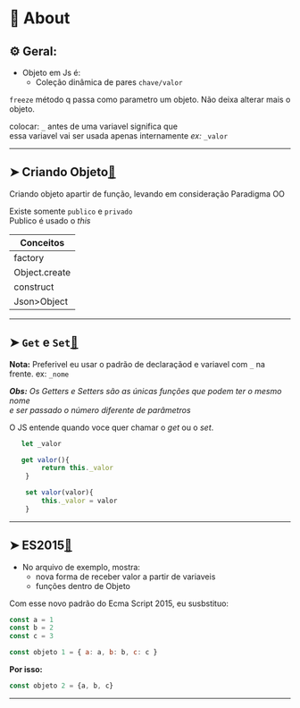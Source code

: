 # 📌 About
## ⚙️ Geral:

* Objeto em Js é:
    * Coleção dinâmica de pares `chave/valor` 

 `freeze` método q passa como parametro um objeto. Não deixa alterar mais o objeto.
 
 colocar: `_` antes de uma variavel significa que <br>essa variavel vai ser usada apenas internamente _ex:_ `_valor` 
___
## ➤ Criando Objeto[🔗](https://github.com/RoniDeringer/curso_web_moderno/blob/master/object_7/criar.js)

Criando objeto apartir de função, levando em consideração Paradigma OO

Existe somente `publico` e `privado`<br>
Publico é usado o _this_<br>

Conceitos|
---------|
factory|
Object.create|
construct|
Json>Object|

___
## ➤ `Get` e `Set`[🔗](https://github.com/RoniDeringer/curso_web_moderno/blob/master/object_7/GetSet.js)

**Nota:** Preferivel eu usar o padrão de declaraçãod e variavel com `_` na frente.
ex: `_nome`

_**Obs:** Os Getters e Setters são as únicas funções que podem ter o mesmo nome <br>
e ser passado o número diferente de parâmetros_

O JS entende quando voce quer chamar o _get_ ou o _set_. 
 
~~~~javascript
   let _valor

   get valor(){
        return this._valor
    }

    set valor(valor){
        this._valor = valor
    }
~~~~


___
## ➤ ES2015[🔗](https://github.com/RoniDeringer/curso_web_moderno/blob/master/object_7/padraoES2015.js)

* No arquivo de exemplo, mostra:
    * nova forma de receber valor a partir de variaveis
    * funções dentro de Objeto


Com esse novo padrão do Ecma Script 2015, eu susbstituo:
~~~~javascript
const a = 1
const b = 2
const c = 3
~~~~
~~~~javascript
const objeto 1 = { a: a, b: b, c: c }
~~~~
**Por isso:**
~~~~javascript
const objeto 2 = {a, b, c}
~~~~

___

